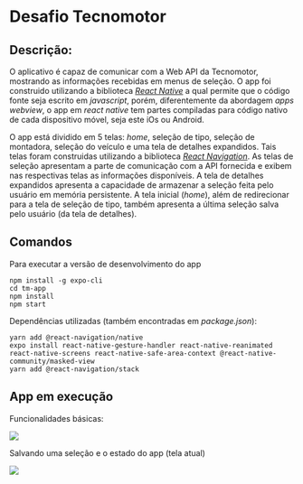 # Desafio Tecnomotor

## Descrição:
O aplicativo é capaz de comunicar com a Web API da Tecnomotor, mostrando as informações recebidas em menus de seleção. O app foi construido utilizando a biblioteca [_React Native_](https://reactnative.dev/docs/getting-started) a qual permite que o código fonte seja escrito em _javascript_, porém, diferentemente da abordagem _apps webview_, o app em _react native_ tem partes compiladas para código nativo de cada dispositivo móvel, seja este iOs ou Android. 

O app está dividido em 5 telas: _home_, seleção de tipo, seleção de montadora, seleção do veículo e uma tela de detalhes expandidos. Tais telas foram construidas utilizando a biblioteca [_React Navigation_](https://reactnavigation.org/docs/getting-started). As telas de seleção apresentam a parte de comunicação com a API fornecida e exibem nas respectivas telas as informações disponíveis. A tela de detalhes expandidos apresenta a capacidade de armazenar a seleção feita pelo usuário em memória persistente. A tela inicial (_home_), além de redirecionar para a tela de seleção de tipo, também apresenta a última seleção salva pelo usuário (da tela de detalhes).


## Comandos
Para executar a versão de desenvolvimento do app
```
npm install -g expo-cli
cd tm-app
npm install
npm start
```

Dependências utilizadas (também encontradas em _package.json_):
```
yarn add @react-navigation/native
expo install react-native-gesture-handler react-native-reanimated react-native-screens react-native-safe-area-context @react-native-community/masked-view
yarn add @react-navigation/stack
```

## App em execução
Funcionalidades básicas:

![](https://media.giphy.com/media/LMEiOQL53mfbVk5BUy/giphy.gif)

Salvando uma seleção e o estado do app (tela atual)

![](https://media.giphy.com/media/KbMkGx99e3CdBXlxl0/giphy.gif)

